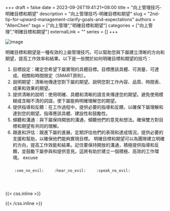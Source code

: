 +++ 
draft = false
date = 2023-09-26T19:41:21+08:00
title = "向上管理技巧-明確目標和期望"
description = "向上管理技巧-明確目標和期望"
slug = "2nd-tip-for-upward-management-clarify-goals-and-expectations"
authors = "AllenChen"
tags = ["向上管理","明確目標和期望"]
categories = ["向上管理","明確目標和期望"]
externalLink = ""
series = []
+++

![image](/images/post/A-rabbit-with-big-blue-eyes-talking-a-superior-boss-and-clarifing-goals-and-expectations-with-Van-Gogh-style.jpeg)

明確目標和期望是一種有效的上級管理技巧，可以幫助您與下屬建立清晰的方向和期望，提高工作效率和結果。以下是一些關於如何明確目標和期望的技巧：

1. 目標設定：確定您希望下屬實現的具體目標。目標應該具體、可測量、可達成、相關和時間限定（SMART原則）。
2. 說明期望：清晰地傳達您對下屬的期望。說明您對工作內容、品質、時間表、成果和效果的期望。
3. 提供清晰的說明：使用明確、具體和清晰的語言來傳達您的期望。避免使用模糊或含糊不清的詞語，使下屬能夠明確理解您的期望。
4. 提供指導和反饋：在工作過程中，提供必要的指導和反饋，以確保下屬理解和達到您的期望。指導應該具體、建設性和鼓勵性。
5. 傾聽和溝通：與下屬保持開放的溝通，傾聽他們的意見和想法。確保雙方對目標和期望有共同的理解。
6. 跟進和評估：跟進下屬的進展，定期評估他們的表現和達成情況。提供必要的支援和幫助，以確保他們能夠實現目標。
明確目標和期望可以為團隊建立明確的方向，提高工作效能和結果。記住要保持開放的溝通，積極提供指導和反饋，並鼓勵下屬參與和提供意見。這將有助於建立一個積極、高效的工作環境。
excuse
<p><span class="nowrap"><span class="emojify">🙈</span> <code>:see_no_evil:</code></span>  <span class="nowrap"><span class="emojify">🙉</span> <code>:hear_no_evil:</code></span>  <span class="nowrap"><span class="emojify">🙊</span> <code>:speak_no_evil:</code></span></p>
<br>
    

{{< css.inline >}}
<style>
.emojify {
	font-family: Apple Color Emoji, Segoe UI Emoji, NotoColorEmoji, Segoe UI Symbol, Android Emoji, EmojiSymbols;
	font-size: 2rem;
	vertical-align: middle;
}
@media screen and (max-width:650px) {
  .nowrap {
    display: block;
    margin: 25px 0;
  }
}
</style>
{{< /css.inline >}}
